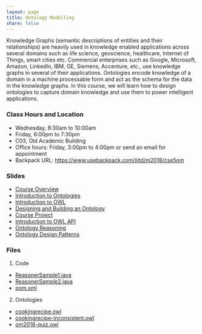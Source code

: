 ```yaml
---
layout: page
title: Ontology Modelling
share: false
---
```


Knowledge Graphs (semantic descriptions of entities and their relationships) are heavily used in knowledge enabled applications across several domains such as life science, geoscience, healthcare, Internet of Things, smart cities etc. Commercial enterprises such as Google, Microsoft, Amazon, LinkedIn, IBM, GE, Siemens, Accenture, etc., use knowledge graphs in several of their applications. Ontologies encode knowledge of a domain in a machine processable form and act as the schema for the data in the knowledge graphs. In this course, we will learn how to design ontologies to capture domain knowledge and use them to power intelligent applications. 


### Class Hours and Location   

  * Wednesday, 8:30am to 10:00am   
  * Friday, 6:00pm to 7:30pm    
  * C03, Old Academic Building   
  * Office hours: Friday, 3:00pm to 4:00pm or send an email for appointment   
  * Backpack URL: <a href="https://www.usebackpack.com/iiitd/m2018/cse5om" target="_blank">https://www.usebackpack.com/iiitd/m2018/cse5om</a>      
  

### Slides

  * <a href="course-overview.html" target="_blank">Course Overview</a>        
  * <a href="intro-ontology.html" target="_blank">Introduction to Ontologies</a>   
  * <a href="intro-owl.html" target="_blank">Introduction to OWL</a>   
  * <a href="design-build-ontology.html" target="_blank">Designing and Building an Ontology</a>          
  * <a href="course-project.html" target="_blank">Course Project</a>     
  * <a href="intro-owl-api.html" target="_blank">Introduction to OWL API</a>     
  * <a href="ontology-reasoning.html" target="_blank">Ontology Reasoning</a>     
  * <a href="odps.html" target="_blank">Ontology Design Patterns</a>     

  
### Files    

  1. Code     
   * <a href="code/ReasonerSample1.java" target="_blank">ReasonerSample1.java</a>    
   * <a href="code/ReasonerSample2.java" target="_blank">ReasonerSample2.java</a>     
   * <a href="code/pom.xml" target="_blank">pom.xml</a>   
	
  2. Ontologies     
   * <a href="in-class-ontology/cookingrecipe.owl" target="_blank">cookingrecipe.owl</a>         
   * <a href="in-class-ontology/cookingrecipe-inconsistent.owl" target="_blank">cookingrecipe-inconsistent.owl</a>    
   * <a href="in-class-ontology/om2018-quiz.owl" target="_blank">om2018-quiz.owl</a>    

	

  

	